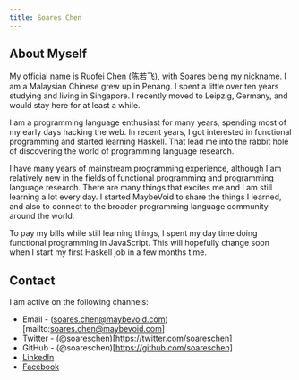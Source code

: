 ```yaml
---
title: Soares Chen
---
```


## About Myself

My official name is Ruofei Chen (陈若飞), with Soares being my nickname. I am a
Malaysian Chinese grew up in Penang. I spent a little over ten years studying
and living in Singapore. I recently moved to Leipzig, Germany, and would stay
here for at least a while.

I am a programming language enthusiast for many years, spending most of my early
days hacking the web. In recent years, I got interested in functional programming
and started learning Haskell. That lead me into the rabbit hole of discovering
the world of programming language research.

I have many years of mainstream programming experience, although I am relatively
new in the fields of functional programming and programming language research.
There are many things that excites me and I am still learning a lot every day.
I started MaybeVoid to share the things I learned, and also to connect to
the broader programming language community around the world.

To pay my bills while still learning things, I spent my day time doing functional
programming in JavaScript. This will hopefully change soon when I start my first
Haskell job in a few months time.

## Contact

I am active on the following channels:

  - Email - (soares.chen@maybevoid.com)[mailto:soares.chen@maybevoid.com]
  - Twitter - (@soareschen)[https://twitter.com/soareschen]
  - GitHub - (@soareschen)[https://github.com/soareschen]
  - [LinkedIn](https://www.linkedin.com/in/soareschen/)
  - [Facebook](https://www.facebook.com/soareschen)